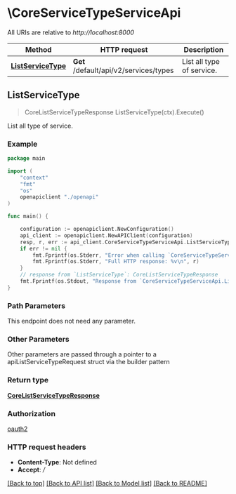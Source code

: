 # \CoreServiceTypeServiceApi

All URIs are relative to *http://localhost:8000*

Method | HTTP request | Description
------------- | ------------- | -------------
[**ListServiceType**](CoreServiceTypeServiceApi.md#ListServiceType) | **Get** /default/api/v2/services/types | List all type of service.



## ListServiceType

> CoreListServiceTypeResponse ListServiceType(ctx).Execute()

List all type of service.

### Example

```go
package main

import (
    "context"
    "fmt"
    "os"
    openapiclient "./openapi"
)

func main() {

    configuration := openapiclient.NewConfiguration()
    api_client := openapiclient.NewAPIClient(configuration)
    resp, r, err := api_client.CoreServiceTypeServiceApi.ListServiceType(context.Background()).Execute()
    if err != nil {
        fmt.Fprintf(os.Stderr, "Error when calling `CoreServiceTypeServiceApi.ListServiceType``: %v\n", err)
        fmt.Fprintf(os.Stderr, "Full HTTP response: %v\n", r)
    }
    // response from `ListServiceType`: CoreListServiceTypeResponse
    fmt.Fprintf(os.Stdout, "Response from `CoreServiceTypeServiceApi.ListServiceType`: %v\n", resp)
}
```

### Path Parameters

This endpoint does not need any parameter.

### Other Parameters

Other parameters are passed through a pointer to a apiListServiceTypeRequest struct via the builder pattern


### Return type

[**CoreListServiceTypeResponse**](CoreListServiceTypeResponse.md)

### Authorization

[oauth2](../README.md#oauth2)

### HTTP request headers

- **Content-Type**: Not defined
- **Accept**: */*

[[Back to top]](#) [[Back to API list]](../README.md#documentation-for-api-endpoints)
[[Back to Model list]](../README.md#documentation-for-models)
[[Back to README]](../README.md)

